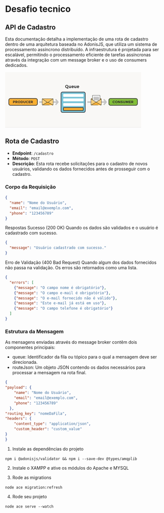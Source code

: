 # Desafio tecnico

## API de Cadastro

Esta documentação detalha a implementação de uma rota de cadastro dentro de uma arquitetura baseada no AdonisJS, que utiliza um sistema de processamento assíncrono distribuído. A infraestrutura é projetada para ser escalável, permitindo o processamento eficiente de tarefas assíncronas através da integração com um message broker e o uso de consumers dedicados.

![alt text](image.png)

## Rota de Cadastro

- **Endpoint**: `/cadastro`
- **Método**: `POST`
- **Descrição**: Esta rota recebe solicitações para o cadastro de novos usuários, validando os dados fornecidos antes de prosseguir com o cadastro.

### Corpo da Requisição

```json
{
  "name": "Nome do Usuário",
  "email": "email@exemplo.com",
  "phone": "123456789"
}
```

Respostas
Sucesso (200 OK)
Quando os dados são validados e o usuário é cadastrado com sucesso.

```json
{
  "message": "Usuário cadastrado com sucesso."
}
```

Erro de Validação (400 Bad Request)
Quando algum dos dados fornecidos não passa na validação. Os erros são retornados como uma lista.

```json
{
  "errors": [
    {"message": "O campo nome é obrigatório"},
    {"message": "O campo e-mail é obrigatório"},
    {"message": "O e-mail fornecido não é válido"},
    {"message": "Este e-mail já está em uso"},
    {"message": "O campo telefone é obrigatório"}
  ]
}
```

### Estrutura da Mensagem
As mensagens enviadas através do message broker contêm dois componentes principais:
- queue: Identificador da fila ou tópico para o qual a mensagem deve ser direcionada.
- routeJson: Um objeto JSON contendo os dados necessários para processar a mensagem na rota final.
```json
{
"payload": {
    "name": "Nome do Usuário",
    "email": "email@exemplo.com",
    "phone": "123456789"
  },
"routing_key": "nomeDaFila",
"headers": {
    "content_type": "application/json",
    "custom_header": "custom_value"
}
}
```

1. Instale as dependências do projeto

```npm i @adonisjs/validator && npm i --save-dev @types/amqplib```

2. Instale o XAMPP e ative os módulos do Apache e MYSQL

3. Rode as migrations

```node ace migration:refresh```

4. Rode seu projeto

```node ace serve --watch```
